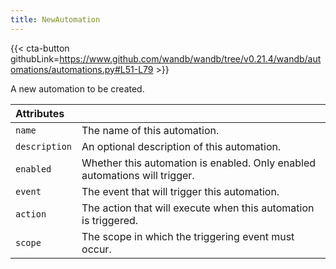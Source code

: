 ```yaml
---
title: NewAutomation
---
```


{{< cta-button githubLink=https://www.github.com/wandb/wandb/tree/v0.21.4/wandb/automations/automations.py#L51-L79 >}}

A new automation to be created.

| Attributes |  |
| :--- | :--- |
|  `name` |  The name of this automation. |
|  `description` |  An optional description of this automation. |
|  `enabled` |  Whether this automation is enabled. Only enabled automations will trigger. |
|  `event` |  The event that will trigger this automation. |
|  `action` |  The action that will execute when this automation is triggered. |
|  `scope` |  The scope in which the triggering event must occur. |
